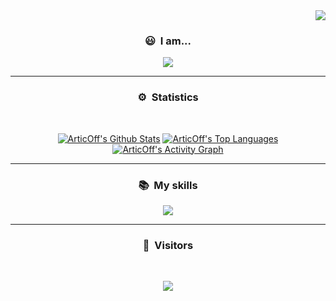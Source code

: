<div align="right">
<img src="https://camo.githubusercontent.com/25cebc5cae4a01ff5d3e1199aac7e4b83bcf1d341f6313173a994727d17a3ecb/68747470733a2f2f692e616c6578666c69706e6f74652e6465762f346839336775792e706e67"/>
</div>

### <p align="center">😃 &nbsp;I am...</p>
<p align="center">
  <img src="https://user-images.githubusercontent.com/81034458/206860154-956c8589-3a10-4922-8c90-54c84d13ea48.png" />
</p>

---

### <p align="center">⚙️ &nbsp;Statistics</p>
<br>
<p align="center">
<a href="https://github.com/ArticOff"><img alt="ArticOff's Github Stats" src="https://github-readme-stats.vercel.app/api?username=ArticOff&show_icons=true&count_private=true&theme=react&hide_border=true&bg_color=0D1117" /></a>
  <a href="https://github.com/ArticOff"><img alt="ArticOff's Top Languages" src="https://github-readme-stats.vercel.app/api/top-langs/?username=ArticOff&langs_count=8&count_private=true&layout=compact&theme=react&hide_border=true&bg_color=0D1117" /></a>
<a href="https://github.com/ArticOff"><img alt="ArticOff's Activity Graph" src="https://activity-graph.herokuapp.com/graph?username=ArticOff&bg_color=0D1117&color=5BCDEC&line=5BCDEC&point=FFFFFF&hide_border=true" /></a>
  
</p>

---

### <p align="center">📚 &nbsp;My skills</p>

<p align="center">
    <a href="https://skillicons.dev">
        <img src="https://skillicons.dev/icons?i=js,html,css,py,github,git,c,cs,cpp,vscode,nodejs,blender,discord,bots,dotnet,lua,md,netlify,regex,stackoverflow,twitter,visualstudio,workers,powershell,bash,heroku,linux&perline=12" />
    </a>
</p>

---

### <p align="center">👀 &nbsp;Visitors</p>
<br>
<p align="center">
  <img src="https://profile-counter.glitch.me/ArticOff/count.svg" />
</p>

